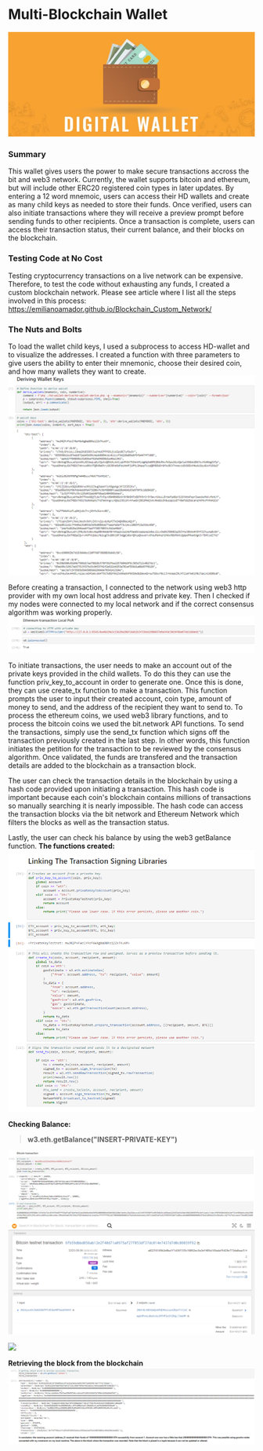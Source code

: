 # Multi-Blockchain Wallet

![](Images/DW.jpg)

### Summary
This wallet gives users the power to make secure transactions accross the bit and web3 network. Currently, the wallet supports bitcoin and ethereum, but will include other ERC20 registered coin types in later updates. By entering a 12 word mnemoic, users can access their HD wallets and create as many child keys as needed to store their funds. Once verified, users can also initiate transactions where they will receive a preview prompt before sending funds to other recipients. Once a transaction is complete, users can access their transaction status, their current balance, and their blocks on the blockchain.

### Testing Code at No Cost
Testing cryptocurrency transactions on a live network can be expensive. Therefore, to test the code without exhausting any funds, I created a custom blockchain network. Please see article where I list all the steps involved in this process: https://emilianoamador.github.io/Blockchain_Custom_Network/


### The Nuts and Bolts
To load the wallet child keys, I used a subprocess to access HD-wallet and to visualize the addresses. I created a function with three parameters to give users the ability to enter their mnemonic, choose their desired coin, and how many wallets they want to create.  
![](Images/php_python.png)

Before creating a transaction, I connected to the network using web3 http provider with my own local host address and private key. Then I checked if my nodes were connected to my local network and if the correct consensus algorithm was working properly.
![](Images/connecting.png)

To initiate transactions, the user needs to make an account out of the private keys provided in the child wallets. To do this they can use the function priv_key_to_account in order to generate one. Once this is done, they can use create_tx function to make a transaction. This function prompts the user to input their created account, coin type, amount of money to send, and the address of the recipient they want to send to. To process the ethereum coins, we used web3 library functions, and to process the bitcoin coins we used the bit.network API functions. To send the transactions, simply use the send_tx function which signs off the transaction previously created in the last step. In other words, this function initiates the petition for the transaction to be reviewed by the consensus algorithm. Once validated, the funds are transfered and the transaction details are added to the blockchain as a transaction block. 

The user can check the transaction details in the blockchain by using a hash code provided upon initiating a transaction. This hash code is important because each coin's blockchain contains millions of transactions so manually searching it is nearly impossible. The hash code can access the transaction blocks via the bit network and Ethereum Network which filters the blocks as well as the transaction status.

Lastly, the user can check his balance by using the web3 getBalance function. 
**The functions created:**
![](Images/functions.png)

**Checking Balance:**
  > **w3.eth.getBalance("INSERT-PRIVATE-KEY")**

![](Images/bitcoin_t.png)
![](Images/bitproof.png)

![](Images/ETH_transact.png)

**Retrieving the block from the blockchain**
![](Images/block.png)

